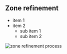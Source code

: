 ---
---

## Zone refinement

- item 1
- item 2
  - sub item 1
  - sub item 2

![zone refinement process](http://www.usd.edu/-/media/images/arts-and-sciences/physics/physicsundergrad.ashx)
